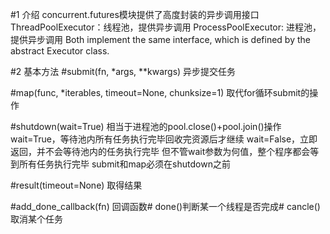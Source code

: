 #1 介绍
concurrent.futures模块提供了高度封装的异步调用接口
ThreadPoolExecutor：线程池，提供异步调用
ProcessPoolExecutor: 进程池，提供异步调用
Both implement the same interface, which is defined by the abstract Executor class.

#2 基本方法
#submit(fn, *args, **kwargs)
异步提交任务

#map(func, *iterables, timeout=None, chunksize=1) 
取代for循环submit的操作

#shutdown(wait=True) 
相当于进程池的pool.close()+pool.join()操作
wait=True，等待池内所有任务执行完毕回收完资源后才继续
wait=False，立即返回，并不会等待池内的任务执行完毕
但不管wait参数为何值，整个程序都会等到所有任务执行完毕
submit和map必须在shutdown之前

#result(timeout=None)
取得结果

#add_done_callback(fn)
回调函数# done()判断某一个线程是否完成# cancle()取消某个任务